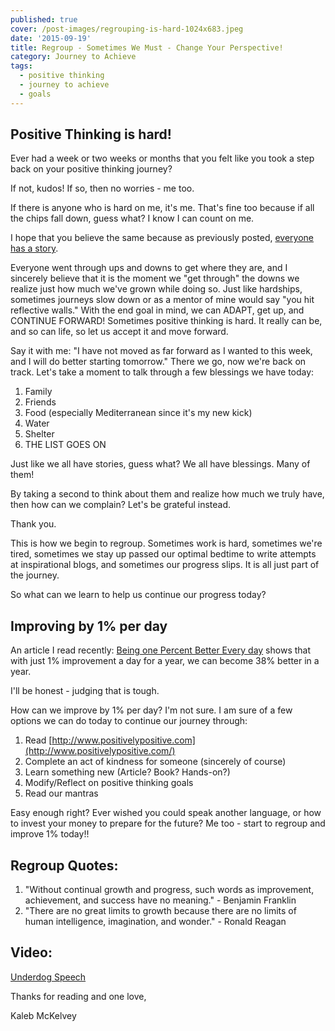 ```yaml
---
published: true
cover: /post-images/regrouping-is-hard-1024x683.jpeg
date: '2015-09-19'
title: Regroup - Sometimes We Must - Change Your Perspective!
category: Journey to Achieve
tags:
  - positive thinking
  - journey to achieve
  - goals
---
```

## Positive Thinking is hard!

Ever had a week or two weeks or months that you felt like you took a step back on your positive thinking journey?

If not, kudos! If so, then no worries - me too.

If there is anyone who is hard on me, it's me. That's fine too because if all the chips fall down, guess what? I know I can count on me.

I hope that you believe the same because as previously posted, [everyone has a story](https://www.kalebmckelvey.com/blog/everyone-has-a-story-whats-yours-have-conversations-deeper-than-small-talk).

Everyone went through ups and downs to get where they are, and I sincerely believe that it is the moment we "get through" the downs we realize just how much we've grown while doing so. Just like hardships, sometimes journeys slow down or as a mentor of mine would say "you hit reflective walls." With the end goal in mind, we can ADAPT, get up, and CONTINUE FORWARD! Sometimes positive thinking is hard. It really can be, and so can life, so let us accept it and move forward.

Say it with me: "I have not moved as far forward as I wanted to this week, and I will do better starting tomorrow." There we go, now we're back on track. Let's take a moment to talk through a few blessings we have today:

1. Family
2. Friends
3. Food (especially Mediterranean since it's my new kick)
4. Water
5. Shelter
6. THE LIST GOES ON

Just like we all have stories, guess what? We all have blessings. Many of them!

By taking a second to think about them and realize how much we truly have, then how can we complain? Let's be grateful instead.

Thank you.

This is how we begin to regroup. Sometimes work is hard, sometimes we're tired, sometimes we stay up passed our optimal bedtime to write attempts at inspirational blogs, and sometimes our progress slips. It is all just part of the journey.

So what can we learn to help us continue our progress today?

## Improving by 1% per day

An article I read recently: [Being one Percent Better Every day](http://www.artofmanliness.com/2015/08/10/get-1-better-every-day-the-kaizen-way-to-self-improvement/) shows that with just 1% improvement a day for a year, we can become 38% better in a year.

I'll be honest - judging that is tough.

How can we improve by 1% per day? I'm not sure. I am sure of a few options we can do today to continue our journey through:

1. Read [http://www.positivelypositive.com](http://www.positivelypositive.com/)
2. Complete an act of kindness for someone (sincerely of course)
3. Learn something new (Article? Book? Hands-on?)
4. Modify/Reflect on positive thinking goals
5. Read our mantras

Easy enough right? Ever wished you could speak another language, or how to invest your money to prepare for the future? Me too - start to regroup and improve 1% today!!

## Regroup Quotes:

1. "Without continual growth and progress, such words as improvement, achievement, and success have no meaning." - Benjamin Franklin
2. "There are no great limits to growth because there are no limits of human intelligence, imagination, and wonder." - Ronald Reagan

## Video:

[Underdog Speech](https://www.youtube.com/watch?v=_NWec9atK4c)

Thanks for reading and one love,

Kaleb McKelvey
